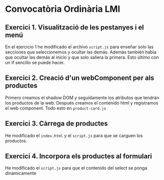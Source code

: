 # Convocatòria Ordinària LMI
## Exercici 1. Visualització de les pestanyes i el menú

En el ejercicio 1 he modificado el archivo `script.js` para enseñar solo las secciones que seleccionemos y ocultar las demás. Además también había que ocultar las demás al inicio y que solo saliera la primera.
Esto último con un if sencillo se puede hacer.

## Exercici 2. Creació d'un webComponent per als productes
Primero creamos el shadow DOM y seguidamente los atributos que tendrán los productos de la web. Después creamos el contenido html y registramos el web component. Todo esto en `product-card.js`

## Exercici 3. Càrrega de productes
He modificado el `index.html` y el `script.js` para que se carguen los productos.

## Exercici 4. Incorpora els productes al formulari
He modificado el `script.js` para que el contenido del select se ponga dinámicamente
